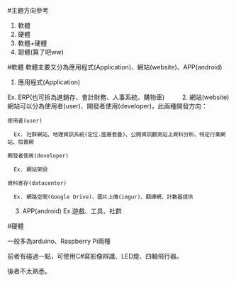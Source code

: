 #主題方向參考
1. 軟體
2. 硬體
3. 軟體+硬體
4. 韌體(算了吧ww)

#軟體
軟體主要又分為應用程式(Application)、網站(website)、APP(android)

1. 應用程式(Application)

  Ex. ERP(也可拆為進銷存、會計財務、人事系統、購物車)
  　
  　
2. 網站(website)
  網站可以分為使用者(user)、開發者使用(developer)，此兩種開發方向：

    使用者(user)
    
      Ex. 社群網站、地理資訊系統(定位.圖層套疊)、公開資訊觀測站上資料分析、特定行業網站、拍賣網
      
    開發者使用(developer)
    
      Ex. 網站架設
      
    資料寄存(datacenter)
    
      Ex. 網路空間(Google Drive)、圖片上傳(imgur)、翻譯網、計數器提供
  　
3. APP(android)
Ex.遊戲、工具、社群
  
#硬體

一般多為arduino、Raspberry Pi兩種

前者有碰過一點，可使用C#寫影像辨識、LED燈、四軸飛行器。

後者不太熟悉。
